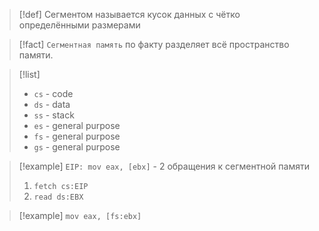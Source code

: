 
> [!def] 
> Сегментом называется кусок данных с чётко определёнными размерами

> [!fact] 
> `Сегментная память` по факту разделяет всё пространство памяти.

> [!list] 
> - `cs` - code
> - `ds` - data
> - `ss` - stack
> - `es` - general purpose
> - `fs` - general purpose
> - `gs` - general purpose

> [!example] 
> `EIP: mov eax, [ebx]` - 2 обращения к сегментной памяти 
> 1) `fetch cs:EIP`
> 2) `read ds:EBX`

> [!example] 
> `mov eax, [fs:ebx]`





